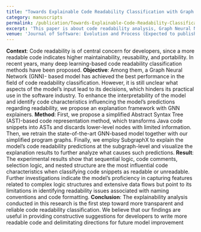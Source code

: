 ```yaml
---
title: "Towards Explainable Code Readability Classification with Graph Neural Networks"
category: manuscripts
permalink: /publication/Towards-Explainable-Code-Readability-Classification-with-Graph-Neural-Networks
excerpt: 'This paper is about code readability analysis, Graph Neural Network, GNN Explaianability'
venue: 'Journal of Software: Evolution and Process (Expected to publish, currently major review)'
---
```


**Context**: Code readability is of central concern for developers, since a more readable code indicates higher
maintainability, reusability, and portability. In recent years, many deep learning-based code readability
classification methods have been proposed. **Objective**: Among them, a Graph Neural Network (GNN)-
based model has achieved the best performance in the field of code readability classification. However, it is
still unclear what aspects of the model’s input lead to its decisions, which hinders its practical use in the
software industry. To enhance the interpretability of the model and identify code characteristics influencing
the model’s predictions regarding readability, we propose an explanation framework with GNN explainers.
**Method**: First, we propose a simplified Abstract Syntax Tree (AST)-based code representation method,
which transforms Java code snippets into ASTs and discards lower-level nodes with limited information.
Then, we retrain the state-of-the-art GNN-based model together with our simplified program graphs. Finally,
we employ SubgraphX to explain the model’s code readability predictions at the subgraph-level and visualize
the explanation results to further analyze what causes such predictions. **Result**: The experimental results
show that sequential logic, code comments, selection logic, and nested structure are the most influential
code characteristics when classifying code snippets as readable or unreadable. Further investigations indicate
the model’s proficiency in capturing features related to complex logic structures and extensive data flows
but point to its limitations in identifying readability issues associated with naming conventions and code
formatting. **Conclusion**: The explainability analysis conducted in this research is the first step toward more
transparent and reliable code readability classification. We believe that our findings are useful in providing
constructive suggestions for developers to write more readable code and delimitating directions for future
model improvement
